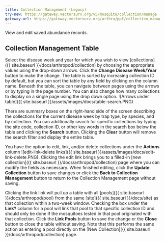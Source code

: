 ```yaml
---
title: Collection Management (Legacy)
try-new: https://gateway.vectorsurv.org/v5/mosquito/collection/manage
gateway-url: https://gateway.vectorsurv.org/arthro/ppf/collection_manage
---
```


View and edit saved abundance records.

## Collection Management Table

Select the disease week and year for which you wish to view [collections]({{ site.baseurl }}/docs/arthropod/collection) by choosing the appropriate values using the drop-down arrows. Click the **Change Disease Week/Year** button to make the change. The table is sorted by increasing collection ID by default, but you can sort the table by any field by clicking on the column name. Beneath the table, you can navigate between pages using the arrows or by typing in the page number. You can also change how many collections to display on a single page using the drop down option. ![Arrows under table]({{ site.baseurl }}/assets/images/docs/table-search.PNG)

There are summary boxes on the right-hand side of the screen describing the collections for the current disease week by trap type, by species, and by collection. You can additionally search for specific collections by typing the site code, collection ID, or other key words in the search box below the table and clicking the **Search** button. Clicking the **Clear** button will remove the search filter and display the entire table.

You have the option to edit, link, and/or delete collections under the **Actions** column ![edit-link-delete links]({{ site.baseurl }}/assets/images/docs/edit-link-delete.PNG). Clicking the edit link brings you to a filled-in [new collection]({{ site.baseurl }}/docs/arthropod/collection) page where you can modify the fields as necessary. When finished editing, click the **Update Collection** button to save changes or click the **Back to Collection Management** button to return to the Collection Management page without saving.

Clicking the link link will pull up a table with all [pools]({{ site.baseurl }}/docs/arthropod/pool) from the same [site]({{ site.baseurl }}/docs/site) as that collection within a two-week window. Checking the box under the **Link?** column for a pool will link that pool to that specific collection ID and should only be done if the mosquitoes tested in that pool originated with that collection. Click the **Link Pools** button to save the change or the **Close** button to close the table without saving. Note that this performs the same action as entering a pool directly on the [New Collection]({{ site.baseurl }}/docs/arthropod/collection) page.
